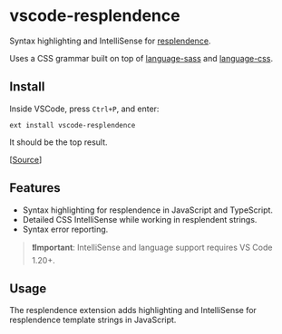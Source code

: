 # vscode-resplendence

Syntax highlighting and IntelliSense for [resplendence](https://github.com/strangerelics/resplendence).

Uses a CSS grammar built on top of [language-sass](https://github.com/atom/language-sass) and [language-css](https://github.com/atom/language-css).

## Install

Inside VSCode, press `Ctrl+P`, and enter:

```
ext install vscode-resplendence
```

It should be the top result.

[[Source](https://marketplace.visualstudio.com/items?itemName=strangerelics.vscode-resplendence)]

## Features

- Syntax highlighting for resplendence in JavaScript and TypeScript.
- Detailed CSS IntelliSense while working in resplendent strings.
- Syntax error reporting.

> **❗Important**: IntelliSense and language support requires VS Code 1.20+.

## Usage

The resplendence extension adds highlighting and IntelliSense for resplendence template strings in JavaScript.
